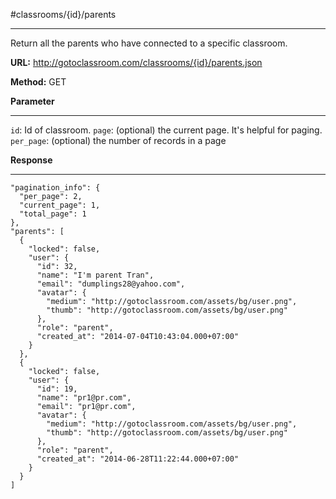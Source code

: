 #classrooms/{id}/parents

----------
Return all the parents who have connected to a specific classroom.

**URL:** http://gotoclassroom.com/classrooms/{id}/parents.json

**Method:**  GET

**Parameter**

----------
 `id`: Id of classroom.
`page`: (optional) the current page. It's helpful for paging.
`per_page`: (optional) the number of records in a page



**Response**

---------

    "pagination_info": {
      "per_page": 2,
      "current_page": 1,
      "total_page": 1
    },
    "parents": [
      {
        "locked": false,
        "user": {
          "id": 32,
          "name": "I'm parent Tran",
          "email": "dumplings28@yahoo.com",
          "avatar": {
            "medium": "http://gotoclassroom.com/assets/bg/user.png",
            "thumb": "http://gotoclassroom.com/assets/bg/user.png"
          },
          "role": "parent",
          "created_at": "2014-07-04T10:43:04.000+07:00"
        }
      },
      {
        "locked": false,
        "user": {
          "id": 19,
          "name": "pr1@pr.com",
          "email": "pr1@pr.com",
          "avatar": {
            "medium": "http://gotoclassroom.com/assets/bg/user.png",
            "thumb": "http://gotoclassroom.com/assets/bg/user.png"
          },
          "role": "parent",
          "created_at": "2014-06-28T11:22:44.000+07:00"
        }
      }
    ]